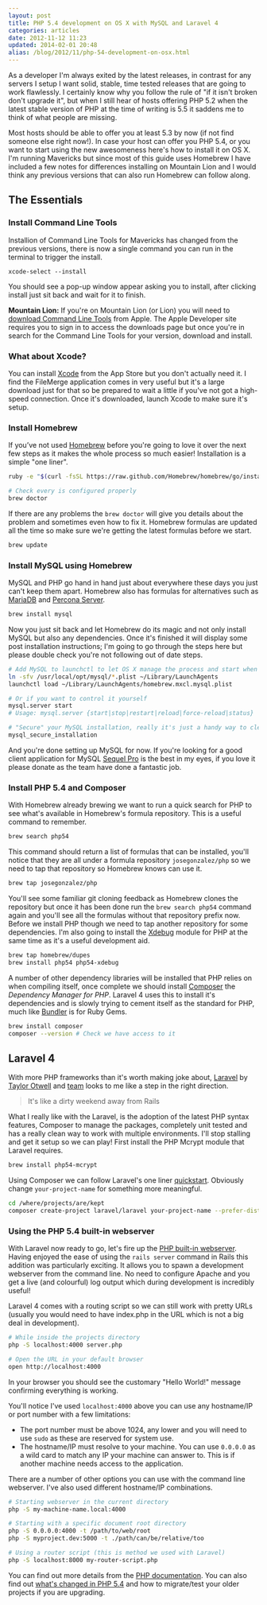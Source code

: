 ```yaml
---
layout: post
title: PHP 5.4 development on OS X with MySQL and Laravel 4
categories: articles
date: 2012-11-12 11:23
updated: 2014-02-01 20:48
alias: /blog/2012/11/php-54-development-on-osx.html
---
```


As a developer I'm always exited by the latest releases, in contrast for any servers I setup I want solid, stable, time tested releases that are going to work flawlessly. I certainly know why you follow the rule of "if it isn't broken don't upgrade it", but when I still hear of hosts offering PHP 5.2 when the latest stable version of PHP at the time of writing is 5.5 it saddens me to think of what people are missing.

Most hosts should be able to offer you at least 5.3 by now (if not find someone else right now!). In case your host can offer you PHP 5.4, or you want to start using the new awesomeness here's how to install it on OS X. I'm running Mavericks but since most of this guide uses Homebrew I have included a few notes for differences installing on Mountain Lion and I would think any previous versions that can also run Homebrew can follow along.

## The Essentials

### Install Command Line Tools

Installion of Command Line Tools for Mavericks has changed from the previous versions, there is now a single command you can run in the terminal to trigger the install.

    xcode-select --install

You should see a pop-up window appear asking you to install, after clicking install just sit back and wait for it to finish.

**Mountain Lion:** If you're on Mountain Lion (or Lion) you will need to [download Command Line Tools](https://developer.apple.com/downloads) from Apple. The Apple Developer site requires you to sign in to access the downloads page but once you're in search for the Command Line Tools for your version, download and install.

### What about Xcode?

You can install [Xcode](http://itunes.apple.com/gb/app/xcode/id497799835?mt=12) from the App Store but you don't actually need it. I find the FileMerge application comes in very useful but it's a large download just for that so be prepared to wait a little if you've not got a high-speed connection. Once it's downloaded, launch Xcode to make sure it's setup.

### Install Homebrew

If you’ve not used [Homebrew](http://brew.sh/) before you're going to love it over the next few steps as it makes the whole process so much easier! Installation is a simple "one liner".

```bash
ruby -e "$(curl -fsSL https://raw.github.com/Homebrew/homebrew/go/install)"

# Check every is configured properly
brew doctor
```

If there are any problems the ```brew doctor``` will give you details about the problem and sometimes even how to fix it. Homebrew formulas are updated all the time so make sure we're getting the latest formulas before we start.

```bash
brew update
```

### Install MySQL using Homebrew

MySQL and PHP go hand in hand just about everywhere these days you just can't keep them apart. Homebrew also has formulas for alternatives such as [MariaDB](https://mariadb.org) and [Percona Server](http://www.percona.com/software/percona-server).

```bash
brew install mysql
```
Now you just sit back and let Homebrew do its magic and not only install MySQL but also any dependencies. Once it's finished it will display some post installation instructions; I'm going to go through the steps here but please double check you're not following out of date steps.

```bash
# Add MySQL to launchctl to let OS X manage the process and start when you login
ln -sfv /usr/local/opt/mysql/*.plist ~/Library/LaunchAgents
launchctl load ~/Library/LaunchAgents/homebrew.mxcl.mysql.plist

# Or if you want to control it yourself
mysql.server start
# Usage: mysql.server {start|stop|restart|reload|force-reload|status}

# "Secure" your MySQL installation, really it's just a handy way to clean up defaults and set a root password
mysql_secure_installation
```
And you're done setting up MySQL for now. If you're looking for a good client application for MySQL [Sequel Pro](http://www.sequelpro.com/) is the best in my eyes, if you love it please donate as the team have done a fantastic job.

### Install PHP 5.4 and Composer

With Homebrew already brewing we want to run a quick search for PHP to see what's available in Homebrew's formula repository. This is a useful command to remember.

```bash
brew search php54
```
This command should return a list of formulas that can be installed, you'll notice that they are all under a formula repository `josegonzalez/php` so we need to tap that repository so Homebrew knows can use it.

```bash
brew tap josegonzalez/php
```

You'll see some familiar git cloning feedback as Homebrew clones the repository but once it has been done run the `brew search php54` command again and you'll see all the formulas without that repository prefix now. Before we install PHP though we need to tap another repository for some dependencies. I'm also going to install the [Xdebug](http://xdebug.org/) module for PHP at the same time as it's a useful development aid.

```bash
brew tap homebrew/dupes
brew install php54 php54-xdebug
```

A number of other dependency libraries will be installed that PHP relies on when compiling itself, once complete we should install [Composer](http://getcomposer.org/) the _Dependency Manager for PHP_. Laravel 4 uses this to install it's dependencies and is slowly trying to cement itself as the standard for PHP, much like [Bundler](http://gembundler.com/) is for Ruby Gems.

```bash
brew install composer
composer --version # Check we have access to it
```

## Laravel 4
With more PHP frameworks than it's worth making joke about, [Laravel](http://laravel.com) by [Taylor Otwell](https://github.com/taylorotwell) and [team](https://github.com/laravel?tab=members) looks to me like a step in the right direction.

> It's like a dirty weekend away from Rails

What I really like with the Laravel, is the adoption of the latest PHP syntax features, Composer to manage the packages, completely unit tested and has a really clean way to work with multiple environments. I'll stop stalling and get it setup so we can play! First install the PHP Mcrypt module that Laravel requires.

```bash
brew install php54-mcrypt
```

Using Composer we can follow Laravel's one liner [quickstart](http://laravel.com/docs/quick#installation). Obviously change `your-project-name` for something more meaningful.

```bash
cd /where/projects/are/kept
composer create-project laravel/laravel your-project-name --prefer-dist
```

### Using the PHP 5.4 built-in webserver

With Laravel now ready to go, let's fire up the [PHP built-in webserver](http://php.net/manual/features.commandline.webserver.php). Having enjoyed the ease of using the `rails server` command in Rails this addition was particularly exciting. It allows you to spawn a development webserver from the command line. No need to configure Apache and you get a live (and colourful) log output which during development is incredibly useful!

Laravel 4 comes with a routing script so we can still work with pretty URLs (usually you would need to have index.php in the URL which is not a big deal in development).

```bash
# While inside the projects directory
php -S localhost:4000 server.php

# Open the URL in your default browser
open http://localhost:4000
```

In your browser you should see the customary "Hello World!" message confirming everything is working.

You'll notice I've used `localhost:4000` above you can use any hostname/IP or port number with a few limitations:

* The port number must be above 1024, any lower and you will need to use `sudo` as these are reserved for system use.
* The hostname/IP must resolve to your machine. You can use `0.0.0.0` as a wild card to match any IP your machine can answer to. This is if another machine needs access to the application.

There are a number of other options you can use with the command line webserver. I've also used different hostname/IP combinations.

```bash
# Starting webserver in the current directory
php -S my-machine-name.local:4000

# Starting with a specific document root directory
php -S 0.0.0.0:4000 -t /path/to/web/root
php -S myproject.dev:5000 -t ./path/can/be/relative/too

# Using a router script (this is method we used with Laravel)
php -S localhost:8000 my-router-script.php
```
You can find out more details from the [PHP documentation](http://php.net/manual/features.commandline.webserver.php). You can also find out [what's changed in PHP 5.4](http://php.net/manual/migration54.changes.php) and how to migrate/test your older projects if you are upgrading.
